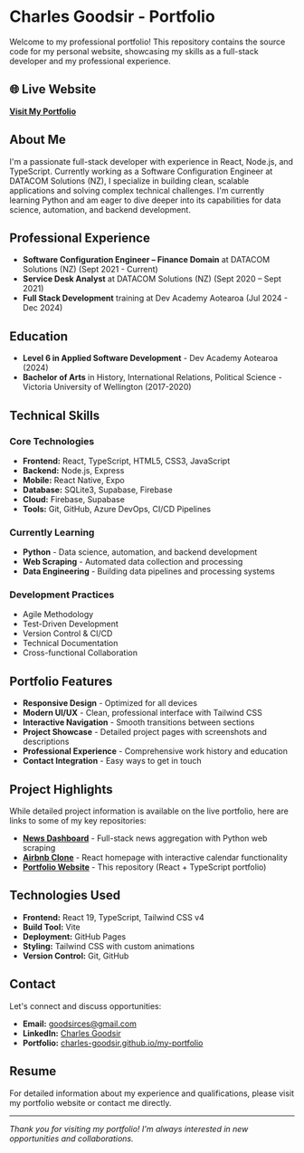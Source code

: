 # Charles Goodsir - Portfolio

Welcome to my professional portfolio! This repository contains the source code for my personal website, showcasing my skills as a full-stack developer and my professional experience.

## 🌐 Live Website

**[Visit My Portfolio](https://charles-goodsir.github.io/my-portfolio/)**

## About Me

I'm a passionate full-stack developer with experience in React, Node.js, and TypeScript. Currently working as a Software Configuration Engineer at DATACOM Solutions (NZ), I specialize in building clean, scalable applications and solving complex technical challenges. I'm currently learning Python and am eager to dive deeper into its capabilities for data science, automation, and backend development.

## Professional Experience

- **Software Configuration Engineer – Finance Domain** at DATACOM Solutions (NZ) (Sept 2021 - Current)
- **Service Desk Analyst** at DATACOM Solutions (NZ) (Sept 2020 – Sept 2021)
- **Full Stack Development** training at Dev Academy Aotearoa (Jul 2024 - Dec 2024)

## Education

- **Level 6 in Applied Software Development** - Dev Academy Aotearoa (2024)
- **Bachelor of Arts** in History, International Relations, Political Science - Victoria University of Wellington (2017-2020)

## Technical Skills

### Core Technologies
- **Frontend:** React, TypeScript, HTML5, CSS3, JavaScript
- **Backend:** Node.js, Express
- **Mobile:** React Native, Expo
- **Database:** SQLite3, Supabase, Firebase
- **Cloud:** Firebase, Supabase
- **Tools:** Git, GitHub, Azure DevOps, CI/CD Pipelines

### Currently Learning
- **Python** - Data science, automation, and backend development
- **Web Scraping** - Automated data collection and processing
- **Data Engineering** - Building data pipelines and processing systems

### Development Practices
- Agile Methodology
- Test-Driven Development
- Version Control & CI/CD
- Technical Documentation
- Cross-functional Collaboration

## Portfolio Features

- **Responsive Design** - Optimized for all devices
- **Modern UI/UX** - Clean, professional interface with Tailwind CSS
- **Interactive Navigation** - Smooth transitions between sections
- **Project Showcase** - Detailed project pages with screenshots and descriptions
- **Professional Experience** - Comprehensive work history and education
- **Contact Integration** - Easy ways to get in touch

## Project Highlights

While detailed project information is available on the live portfolio, here are links to some of my key repositories:

- **[News Dashboard](https://github.com/charles-goodsir/news-script)** - Full-stack news aggregation with Python web scraping
- **[Airbnb Clone](https://github.com/charles-goodsir/airbnb-clone)** - React homepage with interactive calendar functionality
- **[Portfolio Website](https://github.com/charles-goodsir/my-portfolio)** - This repository (React + TypeScript portfolio)

## Technologies Used

- **Frontend:** React 19, TypeScript, Tailwind CSS v4
- **Build Tool:** Vite
- **Deployment:** GitHub Pages
- **Styling:** Tailwind CSS with custom animations
- **Version Control:** Git, GitHub



## Contact

Let's connect and discuss opportunities:

- **Email:** goodsirces@gmail.com
- **LinkedIn:** [Charles Goodsir](https://www.linkedin.com/in/charles-goodsir-430b0b254)
- **Portfolio:** [charles-goodsir.github.io/my-portfolio](https://charles-goodsir.github.io/my-portfolio/)

## Resume

For detailed information about my experience and qualifications, please visit my portfolio website or contact me directly.

---

*Thank you for visiting my portfolio! I'm always interested in new opportunities and collaborations.*
